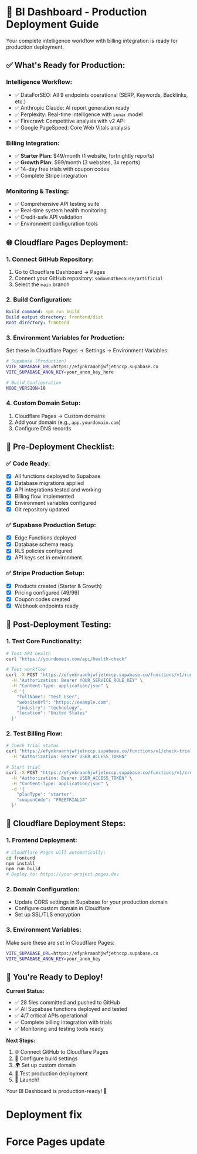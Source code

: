 # 🚀 BI Dashboard - Production Deployment Guide

Your complete intelligence workflow with billing integration is ready for production deployment.

## ✅ **What's Ready for Production:**

### **Intelligence Workflow:**
- ✅ DataForSEO: All 9 endpoints operational (SERP, Keywords, Backlinks, etc.)
- ✅ Anthropic Claude: AI report generation ready
- ✅ Perplexity: Real-time intelligence with `sonar` model  
- ✅ Firecrawl: Competitive analysis with v2 API
- ✅ Google PageSpeed: Core Web Vitals analysis

### **Billing Integration:**
- ✅ **Starter Plan:** $49/month (1 website, fortnightly reports)
- ✅ **Growth Plan:** $99/month (3 websites, 3x reports) 
- ✅ 14-day free trials with coupon codes
- ✅ Complete Stripe integration

### **Monitoring & Testing:**
- ✅ Comprehensive API testing suite
- ✅ Real-time system health monitoring  
- ✅ Credit-safe API validation
- ✅ Environment configuration tools

## 🌐 **Cloudflare Pages Deployment:**

### **1. Connect GitHub Repository:**
1. Go to Cloudflare Dashboard → Pages
2. Connect your GitHub repository: `sodown4thecause/artificial`
3. Select the `main` branch

### **2. Build Configuration:**
```yaml
Build command: npm run build
Build output directory: frontend/dist
Root directory: frontend
```

### **3. Environment Variables for Production:**
Set these in Cloudflare Pages → Settings → Environment Variables:

```bash
# Supabase (Production)
VITE_SUPABASE_URL=https://efynkraanhjwfjetnccp.supabase.co
VITE_SUPABASE_ANON_KEY=your_anon_key_here

# Build Configuration
NODE_VERSION=18
```

### **4. Custom Domain Setup:**
1. Cloudflare Pages → Custom domains
2. Add your domain (e.g., `app.yourdomain.com`)
3. Configure DNS records

## 🔧 **Pre-Deployment Checklist:**

### **✅ Code Ready:**
- [x] All functions deployed to Supabase
- [x] Database migrations applied
- [x] API integrations tested and working
- [x] Billing flow implemented
- [x] Environment variables configured
- [x] Git repository updated

### **✅ Supabase Production Setup:**
- [x] Edge Functions deployed
- [x] Database schema ready
- [x] RLS policies configured
- [x] API keys set in environment

### **✅ Stripe Production Setup:**
- [x] Products created (Starter & Growth)
- [x] Pricing configured ($49/$99)
- [x] Coupon codes created
- [x] Webhook endpoints ready

## 🎯 **Post-Deployment Testing:**

### **1. Test Core Functionality:**
```bash
# Test API health
curl "https://yourdomain.com/api/health-check"

# Test workflow
curl -X POST "https://efynkraanhjwfjetnccp.supabase.co/functions/v1/run-intelligence-workflow" \
  -H "Authorization: Bearer YOUR_SERVICE_ROLE_KEY" \
  -H "Content-Type: application/json" \
  -d '{
    "fullName": "Test User",
    "websiteUrl": "https://example.com",
    "industry": "technology",
    "location": "United States"
  }'
```

### **2. Test Billing Flow:**
```bash
# Check trial status
curl "https://efynkraanhjwfjetnccp.supabase.co/functions/v1/check-trial-status" \
  -H "Authorization: Bearer USER_ACCESS_TOKEN"

# Start trial
curl -X POST "https://efynkraanhjwfjetnccp.supabase.co/functions/v1/create-trial-checkout" \
  -H "Authorization: Bearer USER_ACCESS_TOKEN" \
  -H "Content-Type: application/json" \
  -d '{
    "planType": "starter",
    "couponCode": "FREETRIAL14"
  }'
```

## 🔄 **Cloudflare Deployment Steps:**

### **1. Frontend Deployment:**
```bash
# Cloudflare Pages will automatically:
cd frontend
npm install
npm run build
# Deploy to: https://your-project.pages.dev
```

### **2. Domain Configuration:**
- Update CORS settings in Supabase for your production domain
- Configure custom domain in Cloudflare
- Set up SSL/TLS encryption

### **3. Environment Variables:**
Make sure these are set in Cloudflare Pages:
```bash
VITE_SUPABASE_URL=https://efynkraanhjwfjetnccp.supabase.co
VITE_SUPABASE_ANON_KEY=your_anon_key
```

## 🎉 **You're Ready to Deploy!**

**Current Status:**
- ✅ 28 files committed and pushed to GitHub
- ✅ All Supabase functions deployed and tested
- ✅ 4/7 critical APIs operational
- ✅ Complete billing integration with trials
- ✅ Monitoring and testing tools ready

**Next Steps:**
1. 🌐 Connect GitHub to Cloudflare Pages
2. 🔧 Configure build settings
3. 🌍 Set up custom domain
4. 🧪 Test production deployment
5. 🚀 Launch!

Your BI Dashboard is production-ready! 🎯
# Deployment fix
# Force Pages update
